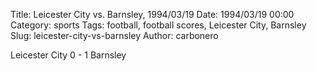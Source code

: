 Title: Leicester City vs. Barnsley, 1994/03/19
Date: 1994/03/19 00:00
Category: sports
Tags: football, football scores, Leicester City, Barnsley
Slug: leicester-city-vs-barnsley
Author: carbonero


Leicester City 0 - 1 Barnsley
